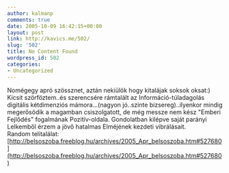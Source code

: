 ```yaml
---
author: kalmanp
comments: true
date: 2005-10-09 16:42:15+00:00
layout: post
link: http://kavics.me/502/
slug: '502'
title: No Content Found
wordpress_id: 502
categories:
- Uncategorized
---
```


Nomégegy apró szössznet, aztán nekiülök hogy kitalájak soksok oksat:)  
Kicsit szörföztem..és szerencsére rámtalált az Információ-túladagolás digitális kétdimenziós mámora...(nagyon jó..szinte bizsereg)..ilyenkor mindig megerősödik a magamban csiszolgatott, de még messze nem kész "Emberi Fejlődés" fogalmának Pozitív-oldala. Gondolatban kilépve saját parányi Lelkemből érzem a jövő hatalmas Elméjének kezdeti vibrálásait.  
Random telitalálat: [http://belsoszoba.freeblog.hu/archives/2005_Apr_belsoszoba.htm#527680](http://belsoszoba.freeblog.hu/archives/2005_Apr_belsoszoba.htm#527680)
